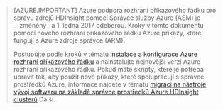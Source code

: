 > [AZURE.IMPORTANT] Azure podpora rozhraní příkazového řádku pro správu zdrojů HDInsight pomocí Správce služby Azure (ASM) je __změněny__a 1. ledna 2017 odeberou. Kroky v tomto dokumentu pomocí nového rozhraní příkazového řádku Azure příkazy, které fungují s Azure zdroje správce (ARM).
>
> Postupujte podle kroků v tématu [instalace a konfigurace Azure rozhraní příkazového řádku](../articles/xplat-cli-install.md) a nainstalujte nejnovější verzi Azure rozhraní příkazového řádku. Pokud máte skripty, které je potřeba upravit tak, aby použít nové příkazy, které spolupracují s správce prostředků Azure, informace najdete v tématu [migraci na nástroje vývoj softwaru na základě správce prostředků Azure HDInsight clusterů](../articles/hdinsight/hdinsight-hadoop-development-using-azure-resource-manager.md) Další.


